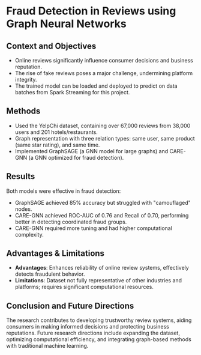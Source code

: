 # Fraud Detection in Reviews using Graph Neural Networks

## Context and Objectives
- Online reviews significantly influence consumer decisions and business reputation.
- The rise of fake reviews poses a major challenge, undermining platform integrity.
- The trained model can be loaded and deployed to predict on data batches from Spark Streaming for this project.

## Methods
- Used the YelpChi dataset, containing over 67,000 reviews from 38,000 users and 201 hotels/restaurants.
- Graph representation with three relation types: same user, same product (same star rating), and same time.
- Implemented GraphSAGE (a GNN model for large graphs) and CARE-GNN (a GNN optimized for fraud detection).

## Results
Both models were effective in fraud detection:
- GraphSAGE achieved 85% accuracy but struggled with "camouflaged" nodes.
- CARE-GNN achieved ROC-AUC of 0.76 and Recall of 0.70, performing better in detecting coordinated fraud groups.
- CARE-GNN required more tuning and had higher computational complexity.

## Advantages & Limitations
- **Advantages**: Enhances reliability of online review systems, effectively detects fraudulent behavior.
- **Limitations**: Dataset not fully representative of other industries and platforms; requires significant computational resources.

## Conclusion and Future Directions
The research contributes to developing trustworthy review systems, aiding consumers in making informed decisions and protecting business reputations.
Future research directions include expanding the dataset, optimizing computational efficiency, and integrating graph-based methods with traditional machine learning.
